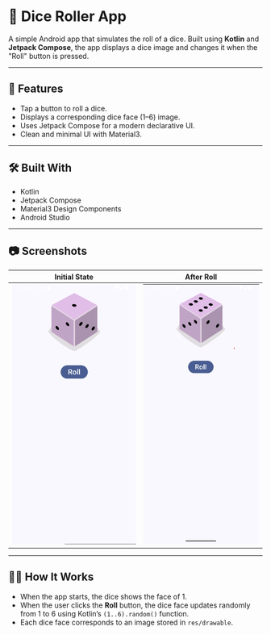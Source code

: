 # 🎲 Dice Roller App

A simple Android app that simulates the roll of a dice. Built using **Kotlin** and **Jetpack Compose**, the app displays a dice image and changes it when the "Roll" button is pressed.

---

## 📱 Features

- Tap a button to roll a dice.
- Displays a corresponding dice face (1–6) image.
- Uses Jetpack Compose for a modern declarative UI.
- Clean and minimal UI with Material3.

---

## 🛠️ Built With

- Kotlin
- Jetpack Compose
- Material3 Design Components
- Android Studio

---

## 📷 Screenshots

| Initial State | After Roll |
|---------------|------------|
| ![dice_1](src/main/res/drawable/startimage.png) | ![dice_5](src/main/res/drawable/endimage.png) |


---

## 🧑‍💻 How It Works

- When the app starts, the dice shows the face of 1.
- When the user clicks the **Roll** button, the dice face updates randomly from 1 to 6 using Kotlin’s `(1..6).random()` function.
- Each dice face corresponds to an image stored in `res/drawable`.



